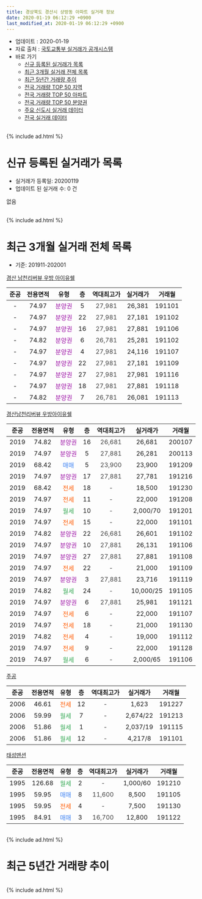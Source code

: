 ```yaml
---
title: 경상북도 경산시 상방동 아파트 실거래 정보
date: 2020-01-19 06:12:29 +0900
last_modified_at: 2020-01-19 06:12:29 +0900
---
```


* 업데이트 : 2020-01-19
* 자료 출처 : [국토교통부 실거래가 공개시스템](http://rt.molit.go.kr)
* 바로 가기
    * [신규 등록된 실거래가 목록](#신규-등록된-실거래가-목록)
    * [최근 3개월 실거래 전체 목록](#최근-3개월-실거래-전체-목록)
    * [최근 5년간 거래량 추이](#최근-5년간-거래량-추이)
    * [전국 거래량 TOP 50 지역](https://apt-info.github.io/apt-trade-info/최근-3개월-전국에서-가장-거래가-많이-발생한-지역)
    * [전국 거래량 TOP 50 아파트](https://apt-info.github.io/apt-trade-info/최근-3개월-전국에서-가장-거래가-많이-발생한-아파트)
    * [전국 거래량 TOP 50 분양권](https://apt-info.github.io/apt-trade-info/최근-3개월-전국에서-가장-거래가-많이-발생한-분양권)
    * [주요 신도시 실거래 데이터](https://apt-info.github.io/apt-trade-info/주요-신도시)
    * [전국 실거래 데이터](https://apt-info.github.io/apt-trade-info/전국)
<br>
{% include ad.html %}
<br>

# 신규 등록된 실거래가 목록
* 실거래가 등록일: 20200119
* 업데이트 된 실거래 수: 0 건

없음

<br>
{% include ad.html %}
<br>

# 최근 3개월 실거래 전체 목록
* 기준: 201911-202001


[경산 남천리버뷰 우방 아이유쉘](https://search.naver.com/search.naver?query=%EA%B2%BD%EC%83%81%EB%B6%81%EB%8F%84+%EA%B2%BD%EC%82%B0%EC%8B%9C+%EC%83%81%EB%B0%A9%EB%8F%99+%EA%B2%BD%EC%82%B0+%EB%82%A8%EC%B2%9C%EB%A6%AC%EB%B2%84%EB%B7%B0+%EC%9A%B0%EB%B0%A9+%EC%95%84%EC%9D%B4%EC%9C%A0%EC%89%98)

|준공|전용면적|유형|층|역대최고가|실거래가|거래월|
|:---:|:---:|:---:|:---:|:---:|:---:|:---:|
|-|74.97|<span style="color:#9C11A5">분양권</span>|5|<span style="color:#444444">27,981</span>|26,381|191101|
|-|74.97|<span style="color:#9C11A5">분양권</span>|22|<span style="color:#444444">27,981</span>|27,181|191102|
|-|74.97|<span style="color:#9C11A5">분양권</span>|16|<span style="color:#444444">27,981</span>|27,881|191106|
|-|74.82|<span style="color:#9C11A5">분양권</span>|6|<span style="color:#444444">26,781</span>|25,281|191102|
|-|74.97|<span style="color:#9C11A5">분양권</span>|4|<span style="color:#444444">27,981</span>|24,116|191107|
|-|74.97|<span style="color:#9C11A5">분양권</span>|22|<span style="color:#444444">27,981</span>|27,181|191109|
|-|74.97|<span style="color:#9C11A5">분양권</span>|27|<span style="color:#444444">27,981</span>|27,981|191116|
|-|74.97|<span style="color:#9C11A5">분양권</span>|18|<span style="color:#444444">27,981</span>|27,881|191118|
|-|74.82|<span style="color:#9C11A5">분양권</span>|7|<span style="color:#444444">26,781</span>|26,081|191113|

[경산남천리버뷰 우방아이유쉘](https://search.naver.com/search.naver?query=%EA%B2%BD%EC%83%81%EB%B6%81%EB%8F%84+%EA%B2%BD%EC%82%B0%EC%8B%9C+%EC%83%81%EB%B0%A9%EB%8F%99+%EA%B2%BD%EC%82%B0%EB%82%A8%EC%B2%9C%EB%A6%AC%EB%B2%84%EB%B7%B0+%EC%9A%B0%EB%B0%A9%EC%95%84%EC%9D%B4%EC%9C%A0%EC%89%98)

|준공|전용면적|유형|층|역대최고가|실거래가|거래월|
|:---:|:---:|:---:|:---:|:---:|:---:|:---:|
|2019|74.82|<span style="color:#9C11A5">분양권</span>|16|<span style="color:#444444">26,681</span>|26,681|200107|
|2019|74.97|<span style="color:#9C11A5">분양권</span>|5|<span style="color:#444444">27,881</span>|26,281|200113|
|2019|68.42|<span style="color:#4285f3">매매</span>|5|<span style="color:#444444">23,900</span>|23,900|191209|
|2019|74.97|<span style="color:#9C11A5">분양권</span>|17|<span style="color:#444444">27,881</span>|27,781|191216|
|2019|68.42|<span style="color:#ff5a00">전세</span>|18|<span style="color:#444444">-</span>|18,500|191230|
|2019|74.97|<span style="color:#ff5a00">전세</span>|11|<span style="color:#444444">-</span>|22,000|191208|
|2019|74.97|<span style="color:#34a853">월세</span>|10|<span style="color:#444444">-</span>|2,000/70|191201|
|2019|74.97|<span style="color:#ff5a00">전세</span>|15|<span style="color:#444444">-</span>|22,000|191101|
|2019|74.82|<span style="color:#9C11A5">분양권</span>|22|<span style="color:#444444">26,681</span>|26,601|191102|
|2019|74.97|<span style="color:#9C11A5">분양권</span>|10|<span style="color:#444444">27,881</span>|26,131|191106|
|2019|74.97|<span style="color:#9C11A5">분양권</span>|27|<span style="color:#444444">27,881</span>|27,881|191108|
|2019|74.97|<span style="color:#ff5a00">전세</span>|22|<span style="color:#444444">-</span>|21,000|191109|
|2019|74.97|<span style="color:#9C11A5">분양권</span>|3|<span style="color:#444444">27,881</span>|23,716|191119|
|2019|74.82|<span style="color:#34a853">월세</span>|24|<span style="color:#444444">-</span>|10,000/25|191105|
|2019|74.97|<span style="color:#9C11A5">분양권</span>|6|<span style="color:#444444">27,881</span>|25,981|191121|
|2019|74.97|<span style="color:#ff5a00">전세</span>|6|<span style="color:#444444">-</span>|22,000|191107|
|2019|74.97|<span style="color:#ff5a00">전세</span>|18|<span style="color:#444444">-</span>|21,000|191130|
|2019|74.82|<span style="color:#ff5a00">전세</span>|4|<span style="color:#444444">-</span>|19,000|191112|
|2019|74.97|<span style="color:#ff5a00">전세</span>|9|<span style="color:#444444">-</span>|22,000|191128|
|2019|74.97|<span style="color:#34a853">월세</span>|6|<span style="color:#444444">-</span>|2,000/65|191106|

[주공](https://search.naver.com/search.naver?query=%EA%B2%BD%EC%83%81%EB%B6%81%EB%8F%84+%EA%B2%BD%EC%82%B0%EC%8B%9C+%EC%83%81%EB%B0%A9%EB%8F%99+%EC%A3%BC%EA%B3%B5)

|준공|전용면적|유형|층|역대최고가|실거래가|거래월|
|:---:|:---:|:---:|:---:|:---:|:---:|:---:|
|2006|46.61|<span style="color:#ff5a00">전세</span>|12|<span style="color:#444444">-</span>|1,623|191227|
|2006|59.99|<span style="color:#34a853">월세</span>|7|<span style="color:#444444">-</span>|2,674/22|191213|
|2006|51.86|<span style="color:#34a853">월세</span>|1|<span style="color:#444444">-</span>|2,037/19|191115|
|2006|51.86|<span style="color:#34a853">월세</span>|12|<span style="color:#444444">-</span>|4,217/8|191101|

[태성맨션](https://search.naver.com/search.naver?query=%EA%B2%BD%EC%83%81%EB%B6%81%EB%8F%84+%EA%B2%BD%EC%82%B0%EC%8B%9C+%EC%83%81%EB%B0%A9%EB%8F%99+%ED%83%9C%EC%84%B1%EB%A7%A8%EC%85%98)

|준공|전용면적|유형|층|역대최고가|실거래가|거래월|
|:---:|:---:|:---:|:---:|:---:|:---:|:---:|
|1995|126.68|<span style="color:#34a853">월세</span>|2|<span style="color:#444444">-</span>|1,000/60|191210|
|1995|59.95|<span style="color:#4285f3">매매</span>|8|<span style="color:#444444">11,600</span>|8,500|191105|
|1995|59.95|<span style="color:#ff5a00">전세</span>|4|<span style="color:#444444">-</span>|7,500|191130|
|1995|84.91|<span style="color:#4285f3">매매</span>|3|<span style="color:#444444">16,700</span>|12,800|191122|


<br>
{% include ad.html %}
<br>

# 최근 5년간 거래량 추이


<div style="width:100%;">
    <canvas id="deal_progress" height="200"></canvas>
</div>

<script>
new Chart(document.getElementById("deal_progress"), {
    type: 'line',
    data: {
        labels: ['201501','201502','201503','201504','201505','201506','201507','201508','201509','201510','201511','201512','201601','201602','201603','201604','201605','201606','201607','201608','201609','201610','201611','201612','201701','201702','201703','201704','201705','201706','201707','201708','201709','201710','201711','201712','201801','201802','201803','201804','201805','201806','201807','201808','201809','201810','201811','201812','201901','201902','201903','201904','201905','201906','201907','201908','201909','201910','201911','201912','202001'],
        datasets: [{
            label: '매매',
            pointRadius: 1,
            data: [1, 0, 3, 2, 1, 2, 3, 3, 2, 1, 0, 0, 1, 0, 0, 0, 0, 0, 2, 0, 0, 1, 1, 1, 1, 1, 6, 2, 1, 2, 2, 2, 0, 0, 0, 1, 2, 2, 1, 1, 2, 5, 3, 6, 3, 1, 1, 2, 0, 3, 1, 4, 2, 2, 1, 9, 18, 8, 16, 2, 2],
            borderColor: "rgba(255, 201, 14, 1)",
            backgroundColor: "rgba(255, 201, 14, 0.5)",
            fill: false,
            lineTension: 0
        },{
            label: '전월세',
            pointRadius: 1,
            data: [4, 14, 4, 3, 1, 1, 3, 2, 2, 3, 1, 2, 3, 3, 5, 4, 2, 0, 3, 2, 2, 0, 1, 1, 1, 13, 4, 0, 1, 1, 2, 5, 3, 2, 3, 5, 2, 1, 0, 1, 1, 1, 1, 6, 1, 0, 2, 6, 3, 5, 3, 3, 3, 1, 1, 1, 9, 13, 11, 6, 0],
            borderColor: "rgba(0, 141, 185, 1)",
            backgroundColor: "rgba(0, 141, 185, 0.5)",
            fill: false,
            lineTension: 0
        }
        ]
    },
    options: {
        responsive: true,
        title: {
            display: false
        },
        tooltips: {
            mode: 'index',
            intersect: false
        },
        hover: {
            mode: 'nearest',
            intersect: true
        },
        scales: {
            xAxes: [{
                display: true,
                scaleLabel: {
                    display: true,
                    labelString: '년/월'
                }
            }],
            yAxes: [{
                display: true,
                ticks: {
                    suggestedMin: 0,
                },
                scaleLabel: {
                    display: true,
                    labelString: '실거래 수'
                }
            }]
        }
    }
});

</script>


<br>
{% include ad.html %}
<br>

